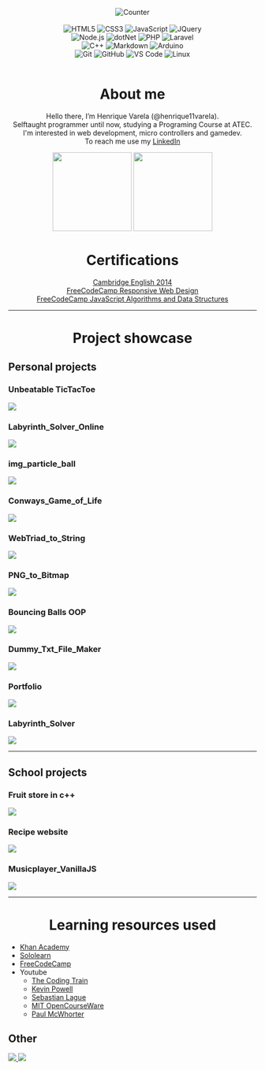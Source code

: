 <!-- Shields -->
<div align="center">
  
  ![Counter](https://komarev.com/ghpvc/?username=henrique11varela&style=for-the-badge&color=blueviolet&label=Views)
  <br><br>
  ![HTML5](https://img.shields.io/badge/-HTML5-%23E44D27?style=for-the-badge&logo=html5&logoColor=ffffff)
  ![CSS3](https://img.shields.io/badge/-CSS3-%231572B6?style=for-the-badge&logo=css3)
  ![JavaScript](https://img.shields.io/badge/-JavaScript-%23F7DF1C?style=for-the-badge&logo=javascript&logoColor=000000&labelColor=%23F7DF1C&color=%23FFCE5A)
  ![JQuery](https://img.shields.io/badge/jQuery-0769AD?style=for-the-badge&logo=jquery&logoColor=white)
  <br>
  ![Node.js](https://img.shields.io/badge/-node.js-%23339933?style=for-the-badge&logo=node.js&logoColor=ffffff)
  ![dotNet](https://img.shields.io/badge/-.net-%23512BD4?style=for-the-badge&logo=dotnet&logoColor=ffffff)
  ![PHP](https://img.shields.io/badge/-PHP-%23777BB4?style=for-the-badge&logo=php&logoColor=ffffff)
  ![Laravel](https://img.shields.io/badge/-laravel-%23FF2D20?style=for-the-badge&logo=laravel&logoColor=ffffff)
  <br>
  ![C++](https://img.shields.io/badge/C%2B%2B-00599C?style=for-the-badge&logo=c%2B%2B&logoColor=white)
  ![Markdown](https://img.shields.io/badge/Markdown-000000?style=for-the-badge&logo=markdown&logoColor=white)
  ![Arduino](https://img.shields.io/badge/-Arduino-00979D?style=for-the-badge&logo=Arduino&logoColor=ffffff)
  <br>
  ![Git](https://img.shields.io/badge/-Git-%23F05032?style=for-the-badge&logo=git&logoColor=%23ffffff)
  ![GitHub](https://img.shields.io/badge/-GitHub-181717?style=for-the-badge&logo=github)
  ![VS Code](http://img.shields.io/badge/-VS%20Code-007ACC?style=for-the-badge&logo=visual-studio-code&logoColor=ffffff)
  ![Linux](http://img.shields.io/badge/-Linux-FCC624?style=for-the-badge&logo=linux&logoColor=000000)
  <br><br>
  
</div>

<h1 align="center">About me</h1>

<div align="center">
  
Hello there, I’m Henrique Varela (@henrique11varela).  
Selftaught programmer until now, studying a Programing Course at ATEC.   
I'm interested in web development, micro controllers and gamedev.  
To reach me use my [LinkedIn](https://www.linkedin.com/in/henrique-varela/)
</div>
  
<p align="center">
  <a>
    <img src="https://github-readme-stats-eight-theta.vercel.app/api?username=henrique11varela&show_icons=true&theme=highcontrast&include_all_commits=true&count_private=true" style="height: 10rem;">
    <img src="https://github-readme-stats-eight-theta.vercel.app/api/top-langs/?username=henrique11varela&layout=compact&langs_count=8&theme=highcontrast"  style="height: 10rem;">
  </a>
</p>

<h1 align="center">Certifications</h1>

<div align="center">
  <a href="https://i.imgur.com/sADWAkY.png">Cambridge English 2014</a><br>
  <a href="https://www.freecodecamp.org/certification/henrique_varela/responsive-web-design">FreeCodeCamp Responsive Web Design</a><br>
  <a href="https://www.freecodecamp.org/certification/henrique_varela/javascript-algorithms-and-data-structures">FreeCodeCamp JavaScript Algorithms and Data Structures</a>
</div>

---

<h1 align="center">Project showcase</h1>

## Personal projects

### Unbeatable TicTacToe  
[![](imgs/UnbeatableTicTacToeJS.png)](https://henrique11varela.github.io/UnbeatableTicTacToeJS/)

### Labyrinth_Solver_Online
[![](imgs/Labyrinth_Solver_Online.png)](https://henrique11varela.github.io/Labyrinth_Solver_Online/)

### img_particle_ball
[![](imgs/img_particle_ball.png)](https://henrique11varela.github.io/img_particle_ball/)

### Conways_Game_of_Life
[![](imgs/game_of_life.gif)](https://henrique11varela.github.io/Conways_Game_of_Life/)

### WebTriad_to_String
[![](imgs/WebTriad_to_String.png)](https://henrique11varela.github.io/WebTriad_to_String/)

### PNG_to_Bitmap
[![](imgs/PNG_to_Bitmap.png)](https://github.com/henrique11varela/PNG_to_Bitmap/)

### Bouncing Balls OOP
[![](imgs/Ball-physics-OOP.png)](https://editor.p5js.org/henrique11varela/full/HoJUcA-iM)

### Dummy_Txt_File_Maker
[![](imgs/Dummy_Txt_File_Maker.png)](https://github.com/henrique11varela/Dummy_Txt_File_Maker)

### Portfolio
[![](imgs/Portfolio.png)](https://henrique11varela.github.io/)

### Labyrinth_Solver
[![](imgs/Labyrinth_Solver.png)](https://github.com/henrique11varela/Labyrinth_Solver)

---

## School projects

### Fruit store in c++
[![](imgs/atec-t1-loja.png)](https://github.com/henrique11varela/atec-t1-loja)

### Recipe website
[![](imgs/Marialface.png)](https://github.com/henrique11varela/Marialface)

### Musicplayer_VanillaJS
[![](imgs/Musicplayer_VanillaJS.png)](https://github.com/henrique11varela/Musicplayer_VanillaJS)

---

<h1 align="center">Learning resources used</h1>

- [Khan Academy](https://www.khanacademy.org/computing/computer-programming)
- [Sololearn](https://www.sololearn.com/)
- [FreeCodeCamp](https://www.freecodecamp.org/)
- Youtube
  - [The Coding Train](https://www.youtube.com/channel/UCvjgXvBlbQiydffZU7m1_aw)
  - [Kevin Powell](https://www.youtube.com/@KevinPowell)
  - [Sebastian Lague](https://www.youtube.com/@SebastianLague)
  - [MIT OpenCourseWare](https://www.youtube.com/@mitocw)
  - [Paul McWhorter](https://www.youtube.com/@paulmcwhorter)

## Other

[
  ![](https://img.shields.io/badge/-Notebook-FF5722?style=for-the-badge&logo=mdBook&logoColor=ffffff)
](https://github.com/henrique11varela/PersonalNotebook)
[
  ![](https://img.shields.io/badge/-Links-05164D?style=for-the-badge&logo=CodeFactor&logoColor=ffffff)
](https://henrique11varela.github.io/LINKS/)
